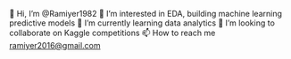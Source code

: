 👋 Hi, I’m @Ramiyer1982
👀 I’m interested in EDA, building machine learning predictive models
🌱 I’m currently learning data analytics
💞️ I’m looking to collaborate on Kaggle competitions
📫 How to reach me ramiyer2016@gmail.com

<!---
Ramiyer1982/Ramiyer1982 is a ✨ special ✨ repository because its `README.md` (this file) appears on your GitHub profile.
You can click the Preview link to take a look at your changes.
--->
